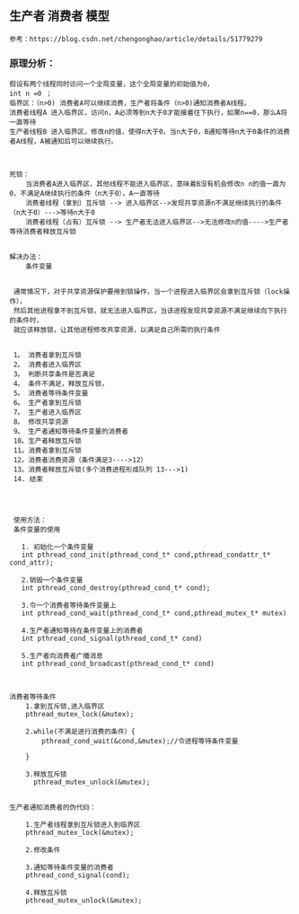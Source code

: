 ## 生产者 消费者 模型

    参考：https://blog.csdn.net/chengonghao/article/details/51779279

### 原理分析：
    假设有两个线程同时访问一个全局变量，这个全局变量的初始值为0，
    int n =0 ；
    临界区：（n>0) 消费者A可以继续消费，生产者将条件（n>0)通知消费者A线程。
    消费者线程A 进入临界区，访问n，A必须等到n大于0才能接着往下执行，如果n==0，那么A将一直等待
    生产者线程B 进入临界区，修改n的值，使得n大于0，当n大于0，B通知等待n大于0条件的消费者A线程，A被通知后可以继续执行。



    死锁：
        当消费者A进入临界区，其他线程不能进入临界区，意味着B没有机会修改n n的值一直为0，不满足A继续执行的条件（n大于0），A一直等待
        消费者线程（拿到）互斥锁 --> 进入临界区-->发现共享资源n不满足继续执行的条件（n大于0）--->等待n大于0
        消费者线程（占有）互斥锁 --> 生产者无法进入临界区-->无法修改n的值---->生产者等待消费者释放互斥锁


    解决办法：
        条件变量


     通常情况下，对于共享资源保护要用到锁操作，当一个进程进入临界区会拿到互斥锁（lock操作），
     然后其他进程拿不到互斥锁，就无法进入临界区，当该进程发现共享资源不满足继续向下执行的条件时，
     就应该释放锁，让其他进程修改共享资源，以满足自己所需的执行条件


     1。 消费者拿到互斥锁
     2。 消费者进入临界区
     3。 判断共享条件是否满足
     4。 条件不满足，释放互斥锁，
     5。 消费者等待条件变量
     6。 生产者拿到互斥锁
     7。 生产者进入临界区
     8。 修改共享资源
     9。 生产者通知等待条件变量的消费者
     10。生产者释放互斥锁
     11。消费者拿到互斥锁
     12。消费者消费资源（条件满足3---->12）
     13。消费者释放互斥锁(多个消费进程形成队列 13--->1)
     14. 结束




     使用方法：
     条件变量的使用

       1. 初始化一个条件变量
       int pthread_cond_init(pthread_cond_t* cond,pthread_condattr_t* cond_attr);

       2.销毁一个条件变量
       int pthread_cond_destroy(pthread_cond_t* cond);

       3.令一个消费者等待条件变量上
       int pthread_cond_wait(pthread_cond_t* cond,pthread_mutex_t* mutex)

       4.生产者通知等待在条件变量上的消费者
       int pthread_cond_signal(pthread_cond_t* cond)

       5.生产者向消费者广播消息
       int pthread_cond_broadcast(pthread_cond_t* cond)



    消费者等待条件
        1.拿到互斥锁,进入临界区
        pthread_mutex_lock(&mutex);

        2.while(不满足进行消费的条件）{
            pthread_cond_wait(&cond,&mutex);//令进程等待条件变量

        }

        3.释放互斥锁
          pthread_mutex_unlock(&mutex);


    生产者通知消费者的伪代码：

        1.生产者线程拿到互斥锁进入到临界区
        pthread_mutex_lock(&mutex);

        2.修改条件

        3.通知等待条件变量的消费者
        pthread_cond_signal(cond);

        4.释放互斥锁
        pthread_mutex_unlock(&mutex);







